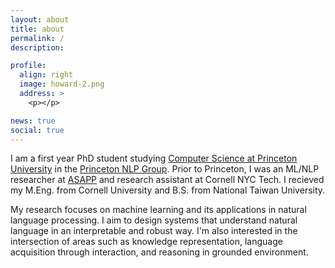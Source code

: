 ```yaml
---
layout: about
title: about
permalink: /
description:

profile:
  align: right
  image: howard-2.png
  address: >
    <p></p>

news: true
social: true
---
```

I am a first year PhD student studying [Computer Science at Princeton University](https://www.cs.princeton.edu/) in the [Princeton NLP Group](https://nlp.cs.princeton.edu/). Prior to Princeton, I was an ML/NLP researcher at [ASAPP](https://www.asapp.com/platform/applied-research/) and research assistant at Cornell NYC Tech. I recieved my M.Eng. from Cornell University and B.S. from National Taiwan University.

My research focuses on machine learning and its applications in natural language processing. I aim to design systems that understand natural language in an interpretable and robust way. I'm also interested in the intersection of areas such as knowledge representation, language acquisition through interaction, and reasoning in grounded environment.